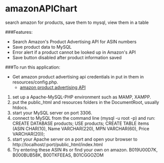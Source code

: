 # amazonAPIChart
search amazon for products, save them to mysql, view them in a table

###Features:
- Search Amazon's Product Advertising API for ASIN numbers
- Save product data to MySQL
- Error alert if a product cannot be looked up in Amazon's API
- Save button disabled after product information saved

###To run this application:
  * Get amazon product advertising api credentials in put in them in resources/config.php.
    * [amazon product advertising API](http://docs.aws.amazon.com/AWSECommerceService/latest/DG/Welcome.html)
  1. set up a Apache-MySQL-PHP environment such as MAMP, XAMPP.
  2. put the public_html and resources folders in the DocumentRoot, usually htdocs.
  3. start your MySQL server on port 3306.
  4. connect to MySQL from the command line (mysql -u root -p) and run:
    CREATE DATABASE products;
    USE products;
    CREATE TABLE items (ASIN CHAR(10), Name VARCHAR(220), MPN VARCHAR(60), Price VARCHAR(20));
  5. start your Apache server on a port and open your browser to http://localhost/:port/public_html/index.html
  6. Try entering these ASIN #s or find your own on amazon.
    B019U00D7K, B000BUB58K, B00TKFEEAS, B01CGGOZOM
